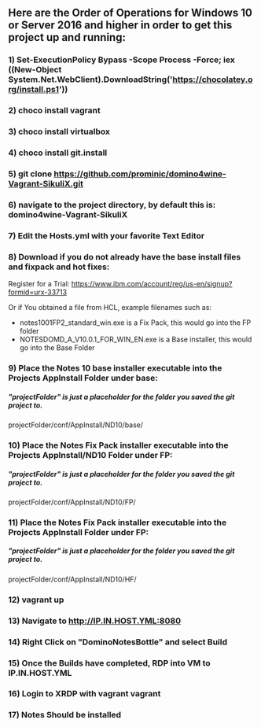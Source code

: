 ## Here are the Order of Operations for Windows 10 or Server 2016 and higher in order to get this project up and running:

### 1) Set-ExecutionPolicy Bypass -Scope Process -Force; iex ((New-Object System.Net.WebClient).DownloadString('https://chocolatey.org/install.ps1'))

### 2) choco install vagrant

### 3) choco install virtualbox

### 4) choco install git.install

### 5) git clone https://github.com/prominic/domino4wine-Vagrant-SikuliX.git

### 6) navigate to the project directory, by default this is: domino4wine-Vagrant-SikuliX

### 7) Edit the Hosts.yml with your favorite Text Editor

### 8) Download if you do not already have the base install files and fixpack and hot fixes:

Register for a Trial: https://www.ibm.com/account/reg/us-en/signup?formid=urx-33713

Or if You obtained a file from HCL, example filenames such as:
- notes1001FP2_standard_win.exe   is a Fix Pack, this would go into the FP folder
- NOTESDOMD_A_V10.0.1_FOR_WIN_EN.exe   is a Base installer, this would go into the Base Folder

### 9) Place the Notes 10 base installer executable into the Projects AppInstall Folder under base:

##### "projectFolder" is just a placeholder for the folder you saved the git project to.

projectFolder/conf/AppInstall/ND10/base/

### 10) Place the Notes Fix Pack installer executable into the Projects AppInstall/ND10 Folder under FP:

##### "projectFolder" is just a placeholder for the folder you saved the git project to.

projectFolder/conf/AppInstall/ND10/FP/

### 11) Place the Notes Fix Pack installer executable into the Projects AppInstall Folder under FP:

##### "projectFolder" is just a placeholder for the folder you saved the git project to.

projectFolder/conf/AppInstall/ND10/HF/

### 12) vagrant up

### 13) Navigate to http://IP.IN.HOST.YML:8080

### 14) Right Click on "DominoNotesBottle" and select Build

### 15) Once the Builds have completed, RDP into VM to IP.IN.HOST.YML 

### 16) Login to XRDP with vagrant vagrant

### 17) Notes Should be installed






